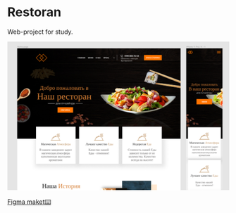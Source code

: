 # Restoran
Web-project for study.

![figma](/img/figma.png)

[Figma maket⌨️](https://www.figma.com/file/Owwl4Hz8B5ui1s0CLViSYe/Untitled-(Copy))